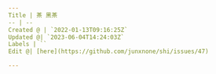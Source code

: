 ```yaml
---
Title | 茶 黑茶
-- | --
Created @ | `2022-01-13T09:16:25Z`
Updated @| `2023-06-04T14:24:03Z`
Labels | ``
Edit @| [here](https://github.com/junxnone/shi/issues/47)

---
```


